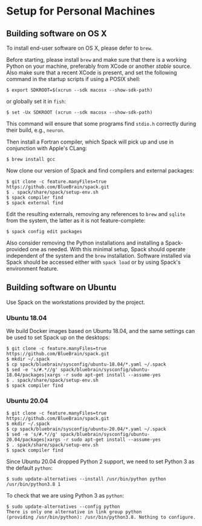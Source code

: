 # Setup for Personal Machines

## Building software on OS X

To install end-user software on OS X, please defer to `brew`.

Before starting, please install `brew` and make sure that there is a
working Python on your machine, preferably from XCode or another *stable*
source.
Also make sure that a recent XCode is present, and set the following
command in the startup scripts if using a POSIX shell:

    $ export SDKROOT=$(xcrun --sdk macosx --show-sdk-path)

or globally set it in `fish`:

    $ set -Ux SDKROOT (xcrun --sdk macosx --show-sdk-path)

This command will ensure that some programs find `stdio.h` correctly during
their build, e.g., `neuron`.

Then install a Fortran compiler, which Spack will pick up and use in
conjunction with Apple's CLang:

    $ brew install gcc

Now clone our version of Spack and find compilers and external packages:

    $ git clone -c feature.manyFiles=true https://github.com/BlueBrain/spack.git
    $ . spack/share/spack/setup-env.sh
    $ spack compiler find
    $ spack external find

Edit the resulting externals, removing any references to `brew` and
`sqlite` from the system, the latter as it is not feature-complete:

    $ spack config edit packages

Also consider removing the Python installations and installing a
Spack-provided one as needed.
With this minimal setup, Spack should operate independent of the system and
the `brew` installation.
Software installed via Spack should be accessed either with `spack load` or
by using Spack's environment feature.

## Building software on Ubuntu

Use Spack on the workstations provided by the project.

### Ubuntu 18.04

We build Docker images based on Ubuntu 18.04, and the same settings can be
used to set Spack up on the desktops:

    $ git clone -c feature.manyFiles=true https://github.com/BlueBrain/spack.git
    $ mkdir ~/.spack
    $ cp spack/bluebrain/sysconfig/ubuntu-18.04/*.yaml ~/.spack
    $ sed -e 's/#.*//g' spack/bluebrain/sysconfig/ubuntu-18.04/packages|xargs -r sudo apt-get install --assume-yes
    $ . spack/share/spack/setup-env.sh
    $ spack compiler find

### Ubuntu 20.04

    $ git clone -c feature.manyFiles=true https://github.com/BlueBrain/spack.git
    $ mkdir ~/.spack
    $ cp spack/bluebrain/sysconfig/ubuntu-20.04/*.yaml ~/.spack
    $ sed -e 's/#.*//g' spack/bluebrain/sysconfig/ubuntu-20.04/packages|xargs -r sudo apt-get install --assume-yes
    $ . spack/share/spack/setup-env.sh
    $ spack compiler find

Since Ubuntu 20.04 dropped Python 2 support, we need to set Python 3 as the
default `python`:

    $ sudo update-alternatives --install /usr/bin/python python /usr/bin/python3.8 1

To check that we are using Python 3 as `python`:

    $ sudo update-alternatives --config python
    There is only one alternative in link group python
    (providing /usr/bin/python): /usr/bin/python3.8. Nothing to configure.
